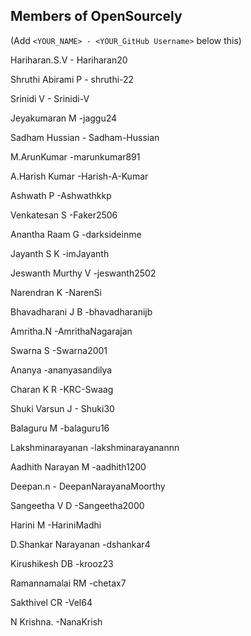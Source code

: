 ## Members of OpenSourcely

(Add `<YOUR_NAME> - <YOUR_GitHub Username>` below this)


Hariharan.S.V     - Hariharan20   

Shruthi Abirami P - shruthi-22  

Srinidi V         - Srinidi-V

Jeyakumaran M     -jaggu24

Sadham Hussian    - Sadham-Hussian

M.ArunKumar       -marunkumar891

A.Harish Kumar    -Harish-A-Kumar

Ashwath P         -Ashwathkkp

Venkatesan S      -Faker2506

Anantha Raam G    -darksideinme

Jayanth S K        -imJayanth

Jeswanth Murthy V  -jeswanth2502

Narendran K         -NarenSi

Bhavadharani J B     -bhavadharanijb

Amritha.N            -AmrithaNagarajan

Swarna S            -Swarna2001

Ananya               -ananyasandilya

Charan K R            -KRC-Swaag

Shuki Varsun J       - Shuki30

Balaguru M            -balaguru16

Lakshminarayanan      -lakshminarayanannn

Aadhith Narayan M     -aadhith1200

Deepan.n             - DeepanNarayanaMoorthy

Sangeetha V D         -Sangeetha2000

Harini M              -HariniMadhi

D.Shankar Narayanan    -dshankar4

Kirushikesh DB        -krooz23

Ramannamalai RM       -chetax7  

Sakthivel CR          -Vel64

N Krishna.             -NanaKrish
